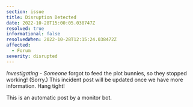 ```yaml
---
section: issue
title: Disruption Detected
date: 2022-10-28T15:00:05.038747Z
resolved: true
informational: false
resolvedWhen: 2022-10-28T12:15:24.038472Z
affected:
  - Forum
severity: disrupted
---
```

*Investigating* - _Someone_ forgot to feed the plot bunnies, so they stopped working! (Sorry.) This incident post will be updated once we have more information. Hang tight!

This is an automatic post by a monitor bot.
        
